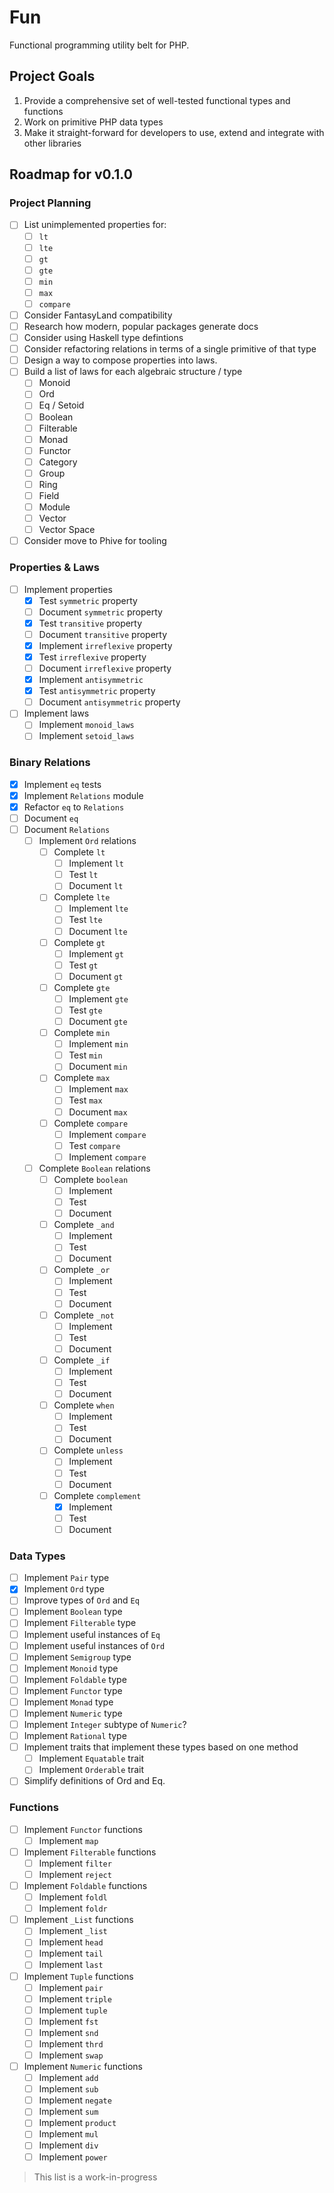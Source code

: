 # Fun

Functional programming utility belt for PHP.

## Project Goals

1. Provide a comprehensive set of well-tested functional types and functions
2. Work on primitive PHP data types
3. Make it straight-forward for developers to use, extend and integrate with
   other libraries

## Roadmap for v0.1.0

### Project Planning

- [ ] List unimplemented properties for:
  - [ ] `lt`
  - [ ] `lte`
  - [ ] `gt`
  - [ ] `gte`
  - [ ] `min`
  - [ ] `max`
  - [ ] `compare`
- [ ] Consider FantasyLand compatibility
- [ ] Research how modern, popular packages generate docs
- [ ] Consider using Haskell type defintions
- [ ] Consider refactoring relations in terms of a single primitive of that type
- [ ] Design a way to compose properties into laws.
- [ ] Build a list of laws for each algebraic structure / type
  - [ ] Monoid
  - [ ] Ord
  - [ ] Eq / Setoid
  - [ ] Boolean
  - [ ] Filterable
  - [ ] Monad
  - [ ] Functor
  - [ ] Category
  - [ ] Group
  - [ ] Ring
  - [ ] Field
  - [ ] Module
  - [ ] Vector
  - [ ] Vector Space
- [ ] Consider move to Phive for tooling

### Properties & Laws

- [ ] Implement properties
  - [x] Test `symmetric` property
  - [ ] Document `symmetric` property
  - [x] Test `transitive` property
  - [ ] Document `transitive` property
  - [x] Implement `irreflexive` property
  - [x] Test `irreflexive` property
  - [ ] Document `irreflexive` property
  - [x] Implement `antisymmetric`
  - [x] Test `antisymmetric` property
  - [ ] Document `antisymmetric` property
- [ ] Implement laws
  - [ ] Implement `monoid_laws`
  - [ ] Implement `setoid_laws`

### Binary Relations

- [x] Implement `eq` tests
- [x] Implement `Relations` module
- [x] Refactor `eq` to `Relations`
- [ ] Document `eq`
- [ ] Document `Relations`
  - [ ] Implement `Ord` relations
    - [ ] Complete `lt`
      - [ ] Implement `lt`
      - [ ] Test `lt`
      - [ ] Document `lt`
    - [ ] Complete `lte`
      - [ ] Implement `lte`
      - [ ] Test `lte`
      - [ ] Document `lte`
    - [ ] Complete `gt`
      - [ ] Implement `gt`
      - [ ] Test `gt`
      - [ ] Document `gt`
    - [ ] Complete `gte`
      - [ ] Implement `gte`
      - [ ] Test `gte`
      - [ ] Document `gte`
    - [ ] Complete `min`
      - [ ] Implement `min`
      - [ ] Test `min`
      - [ ] Document `min`
    - [ ] Complete `max`
      - [ ] Implement `max`
      - [ ] Test `max`
      - [ ] Document `max`
    - [ ] Complete `compare`
      - [ ] Implement `compare`
      - [ ] Test `compare`
      - [ ] Implement `compare`
  - [ ] Complete `Boolean` relations
    - [ ] Complete `boolean`
      - [ ] Implement
      - [ ] Test
      - [ ] Document
    - [ ] Complete `_and`
      - [ ] Implement
      - [ ] Test
      - [ ] Document
    - [ ] Complete `_or`
      - [ ] Implement
      - [ ] Test
      - [ ] Document
    - [ ] Complete `_not`
      - [ ] Implement
      - [ ] Test
      - [ ] Document
    - [ ] Complete `_if`
      - [ ] Implement
      - [ ] Test
      - [ ] Document
    - [ ] Complete `when`
      - [ ] Implement
      - [ ] Test
      - [ ] Document
    - [ ] Complete `unless`
      - [ ] Implement
      - [ ] Test
      - [ ] Document
    - [ ] Complete `complement`
      - [x] Implement
      - [ ] Test
      - [ ] Document

### Data Types

- [ ] Implement `Pair` type
- [x] Implement `Ord` type
- [ ] Improve types of `Ord` and `Eq`
- [ ] Implement `Boolean` type
- [ ] Implement `Filterable` type
- [ ] Implement useful instances of `Eq`
- [ ] Implement useful instances of `Ord`
- [ ] Implement `Semigroup` type
- [ ] Implement `Monoid` type
- [ ] Implement `Foldable` type
- [ ] Implement `Functor` type
- [ ] Implement `Monad` type
- [ ] Implement `Numeric` type
- [ ] Implement `Integer` subtype of `Numeric`?
- [ ] Implement `Rational` type
- [ ] Implement traits that implement these types based on one method
  - [ ] Implement `Equatable` trait
  - [ ] Implement `Orderable` trait
- [ ] Simplify definitions of Ord and Eq.

### Functions

- [ ] Implement `Functor` functions
  - [ ] Implement `map`
- [ ] Implement `Filterable` functions
  - [ ] Implement `filter`
  - [ ] Implement `reject`
- [ ] Implement `Foldable` functions
  - [ ] Implement `foldl`
  - [ ] Implement `foldr`
- [ ] Implement `_List` functions
  - [ ] Implement `_list`
  - [ ] Implement `head`
  - [ ] Implement `tail`
  - [ ] Implement `last`
- [ ] Implement `Tuple` functions
  - [ ] Implement `pair`
  - [ ] Implement `triple`
  - [ ] Implement `tuple`
  - [ ] Implement `fst`
  - [ ] Implement `snd`
  - [ ] Implement `thrd`
  - [ ] Implement `swap`
- [ ] Implement `Numeric` functions
  - [ ] Implement `add`
  - [ ] Implement `sub`
  - [ ] Implement `negate`
  - [ ] Implement `sum`
  - [ ] Implement `product`
  - [ ] Implement `mul`
  - [ ] Implement `div`
  - [ ] Implement `power`

> This list is a work-in-progress
